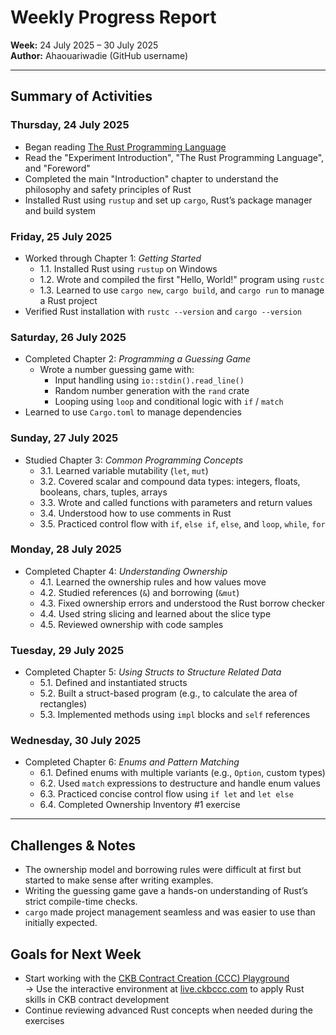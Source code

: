# Weekly Progress Report  
**Week:** 24 July 2025 – 30 July 2025  
**Author:** Ahaouariwadie (GitHub username)

---

## Summary of Activities

### Thursday, 24 July 2025
- Began reading [The Rust Programming Language](https://rust-book.cs.brown.edu/)
- Read the "Experiment Introduction", "The Rust Programming Language", and "Foreword"
- Completed the main "Introduction" chapter to understand the philosophy and safety principles of Rust
- Installed Rust using `rustup` and set up `cargo`, Rust’s package manager and build system

### Friday, 25 July 2025
- Worked through Chapter 1: *Getting Started*
  - 1.1. Installed Rust using `rustup` on Windows
  - 1.2. Wrote and compiled the first "Hello, World!" program using `rustc`
  - 1.3. Learned to use `cargo new`, `cargo build`, and `cargo run` to manage a Rust project
- Verified Rust installation with `rustc --version` and `cargo --version`

### Saturday, 26 July 2025
- Completed Chapter 2: *Programming a Guessing Game*
  - Wrote a number guessing game with:
    - Input handling using `io::stdin().read_line()`
    - Random number generation with the `rand` crate
    - Looping using `loop` and conditional logic with `if` / `match`
- Learned to use `Cargo.toml` to manage dependencies

### Sunday, 27 July 2025
- Studied Chapter 3: *Common Programming Concepts*
  - 3.1. Learned variable mutability (`let`, `mut`)
  - 3.2. Covered scalar and compound data types: integers, floats, booleans, chars, tuples, arrays
  - 3.3. Wrote and called functions with parameters and return values
  - 3.4. Understood how to use comments in Rust
  - 3.5. Practiced control flow with `if`, `else if`, `else`, and `loop`, `while`, `for`

### Monday, 28 July 2025
- Completed Chapter 4: *Understanding Ownership*
  - 4.1. Learned the ownership rules and how values move
  - 4.2. Studied references (`&`) and borrowing (`&mut`)
  - 4.3. Fixed ownership errors and understood the Rust borrow checker
  - 4.4. Used string slicing and learned about the slice type
  - 4.5. Reviewed ownership with code samples

### Tuesday, 29 July 2025
- Completed Chapter 5: *Using Structs to Structure Related Data*
  - 5.1. Defined and instantiated structs
  - 5.2. Built a struct-based program (e.g., to calculate the area of rectangles)
  - 5.3. Implemented methods using `impl` blocks and `self` references

### Wednesday, 30 July 2025
- Completed Chapter 6: *Enums and Pattern Matching*
  - 6.1. Defined enums with multiple variants (e.g., `Option`, custom types)
  - 6.2. Used `match` expressions to destructure and handle enum values
  - 6.3. Practiced concise control flow using `if let` and `let else`
  - 6.4. Completed Ownership Inventory #1 exercise

---

## Challenges & Notes
- The ownership model and borrowing rules were difficult at first but started to make sense after writing examples.
- Writing the guessing game gave a hands-on understanding of Rust’s strict compile-time checks.
- `cargo` made project management seamless and was easier to use than initially expected.

## Goals for Next Week
- Start working with the [CKB Contract Creation (CCC) Playground](https://docs.ckbccc.com/docs/ccc/)  
  → Use the interactive environment at [live.ckbccc.com](https://live.ckbccc.com/) to apply Rust skills in CKB contract development  
- Continue reviewing advanced Rust concepts when needed during the exercises

